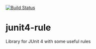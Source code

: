 [![Build Status](https://travis-ci.org/valery1707/junit4-rule.svg?branch=master)](https://travis-ci.org/valery1707/junit4-rule)

# junit4-rule
Library for JUnit 4 with some useful rules

